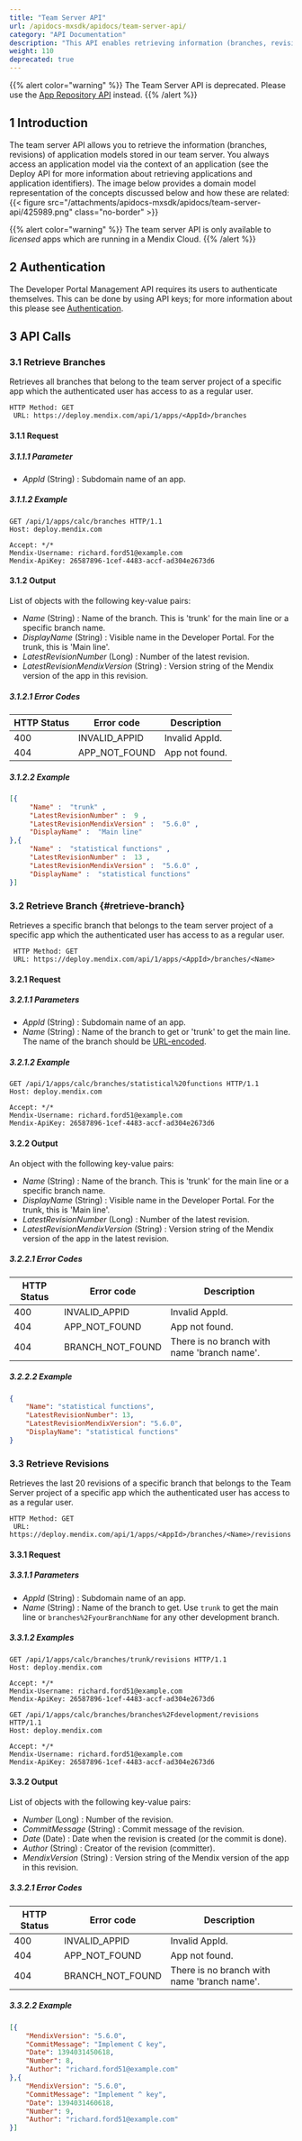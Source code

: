 ```yaml
---
title: "Team Server API"
url: /apidocs-mxsdk/apidocs/team-server-api/
category: "API Documentation"
description: "This API enables retrieving information (branches, revisions) about application models stored in Mendix Team Server."
weight: 110
deprecated: true
---
```


{{% alert color="warning" %}}
The Team Server API is deprecated. Please use the [App Repository API](/apidocs-mxsdk/apidocs/app-repository-api/) instead.
{{% /alert %}}

## 1 Introduction

The team server API allows you to retrieve the information (branches, revisions) of application models stored in our team server. You always access an application model via the context of an application (see the Deploy API for more information about retrieving applications and application identifiers).
The image below provides a domain model representation of the concepts discussed below and how these are related:
{{< figure src="/attachments/apidocs-mxsdk/apidocs/team-server-api/425989.png" class="no-border" >}}

{{% alert color="warning" %}}
The team server API is only available to *licensed* apps which are running in a Mendix Cloud.
{{% /alert %}}

## 2 Authentication

The Developer Portal Management API requires its users to authenticate themselves. This can be done by using API keys; for more information about this please see [Authentication](/apidocs-mxsdk/apidocs/authentication/).

## 3 API Calls

### 3.1 Retrieve Branches

<a id="TeamServerAPI-Description" rel="nofollow"></a>Retrieves all branches that belong to the team server project of a specific app which the authenticated user has access to as a regular user.

```http
HTTP Method: GET
 URL: https://deploy.mendix.com/api/1/apps/<AppId>/branches
```

#### 3.1.1 Request

##### 3.1.1.1 Parameter

* *AppId* (String) : Subdomain name of an app.

##### 3.1.1.2 Example

```http
GET /api/1/apps/calc/branches HTTP/1.1
Host: deploy.mendix.com

Accept: */*
Mendix-Username: richard.ford51@example.com
Mendix-ApiKey: 26587896-1cef-4483-accf-ad304e2673d6
```

#### 3.1.2 Output

List of objects with the following key-value pairs:

* *Name* (String) : Name of the branch. This is 'trunk' for the main line or a specific branch name.
* *DisplayName* (String) : Visible name in the Developer Portal. For the trunk, this is 'Main line'.
* *LatestRevisionNumber* (Long) : Number of the latest revision.
* *LatestRevisionMendixVersion* (String) : Version string of the Mendix version of the app in this revision.

##### 3.1.2.1 Error Codes

| HTTP Status | Error code | Description |
| --- | --- | --- |
| 400 | INVALID_APPID | Invalid AppId. |
| 404 | APP_NOT_FOUND | App not found. |

##### 3.1.2.2 Example

```json
[{
     "Name" :  "trunk" ,
     "LatestRevisionNumber" :  9 ,
     "LatestRevisionMendixVersion" :  "5.6.0" ,
     "DisplayName" :  "Main line"
},{
     "Name" :  "statistical functions" ,
     "LatestRevisionNumber" :  13 ,
     "LatestRevisionMendixVersion" :  "5.6.0" ,
     "DisplayName" :  "statistical functions"
}]
```

### 3.2 Retrieve Branch {#retrieve-branch}

Retrieves a specific branch that belongs to the team server project of a specific app which the authenticated user has access to as a regular user.

```http
 HTTP Method: GET
 URL: https://deploy.mendix.com/api/1/apps/<AppId>/branches/<Name>
```

#### 3.2.1 Request

##### 3.2.1.1 Parameters

* *AppId* (String) : Subdomain name of an app.
* *Name* (String) : Name of the branch to get or 'trunk' to get the main line. The name of the branch should be [URL-encoded](https://www.w3schools.com/tags/ref_urlencode.asp).

##### 3.2.1.2 Example

```http
GET /api/1/apps/calc/branches/statistical%20functions HTTP/1.1
Host: deploy.mendix.com

Accept: */*
Mendix-Username: richard.ford51@example.com
Mendix-ApiKey: 26587896-1cef-4483-accf-ad304e2673d6
```

#### 3.2.2 Output

An object with the following key-value pairs:

* *Name* (String) : Name of the branch. This is 'trunk' for the main line or a specific branch name.
* *DisplayName* (String) : Visible name in the Developer Portal. For the trunk, this is 'Main line'.
* *LatestRevisionNumber* (Long) : Number of the latest revision.
* *LatestRevisionMendixVersion* (String) : Version string of the Mendix version of the app in the latest revision.

##### 3.2.2.1 Error Codes

| HTTP Status | Error code | Description |
| --- | --- | --- |
| 400 | INVALID_APPID | Invalid AppId. |
| 404 | APP_NOT_FOUND | App not found. |
| 404 | BRANCH_NOT_FOUND | There is no branch with name 'branch name'. |

##### 3.2.2.2 Example

```json
{
    "Name": "statistical functions",
    "LatestRevisionNumber": 13,
    "LatestRevisionMendixVersion": "5.6.0",
    "DisplayName": "statistical functions"
}
```

### 3.3 Retrieve Revisions

Retrieves the last 20 revisions of a specific branch that belongs to the Team Server project of a specific app which the authenticated user has access to as a regular user.

```http
HTTP Method: GET
 URL: https://deploy.mendix.com/api/1/apps/<AppId>/branches/<Name>/revisions
```

#### 3.3.1 Request

##### 3.3.1.1 Parameters

* *AppId* (String) : Subdomain name of an app.
* *Name* (String) : Name of the branch to get. Use `trunk` to get the main line or `branches%2FyourBranchName` for any other development branch.

##### 3.3.1.2 Examples

```http
GET /api/1/apps/calc/branches/trunk/revisions HTTP/1.1
Host: deploy.mendix.com

Accept: */*
Mendix-Username: richard.ford51@example.com
Mendix-ApiKey: 26587896-1cef-4483-accf-ad304e2673d6
```

```http
GET /api/1/apps/calc/branches/branches%2Fdevelopment/revisions HTTP/1.1
Host: deploy.mendix.com

Accept: */*
Mendix-Username: richard.ford51@example.com
Mendix-ApiKey: 26587896-1cef-4483-accf-ad304e2673d6
```

#### 3.3.2 Output

List of objects with the following key-value pairs:

* *Number* (Long) : Number of the revision.
* *CommitMessage* (String) : Commit message of the revision.
* *Date* (Date) : Date when the revision is created (or the commit is done).
* *Author* (String) : Creator of the revision (committer).
* *MendixVersion* (String) : Version string of the Mendix version of the app in this revision.

##### 3.3.2.1 Error Codes

| HTTP Status | Error code | Description |
| --- | --- | --- |
| 400 | INVALID_APPID | Invalid AppId. |
| 404 | APP_NOT_FOUND | App not found. |
| 404 | BRANCH_NOT_FOUND | There is no branch with name 'branch name'. |

##### 3.3.2.2 Example

```json
[{
    "MendixVersion": "5.6.0",
    "CommitMessage": "Implement C key",
    "Date": 1394031450618,
    "Number": 8,
    "Author": "richard.ford51@example.com"
},{
    "MendixVersion": "5.6.0",
    "CommitMessage": "Implement ^ key",
    "Date": 1394031460618,
    "Number": 9,
    "Author": "richard.ford51@example.com"
}]
```
